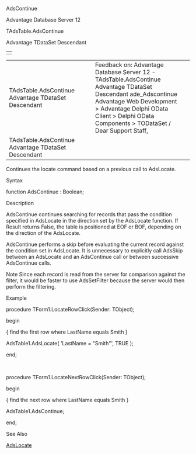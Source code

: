 AdsContinue




Advantage Database Server 12  

TAdsTable.AdsContinue

Advantage TDataSet Descendant

|  |
| --- |
|  |

|  |  |  |  |  |
| --- | --- | --- | --- | --- |
| TAdsTable.AdsContinue  Advantage TDataSet Descendant |  |  | Feedback on: Advantage Database Server 12 - TAdsTable.AdsContinue Advantage TDataSet Descendant ade\_Adscontinue Advantage Web Development > Advantage Delphi OData Client > Delphi OData Components > TODataSet / Dear Support Staff, |  |
| TAdsTable.AdsContinue  Advantage TDataSet Descendant |  |  |  |  |

Continues the locate command based on a previous call to AdsLocate.

Syntax

function AdsContinue : Boolean;

Description

AdsContinue continues searching for records that pass the condition specified in AdsLocate in the direction set by the AdsLocate function. If Result returns False, the table is positioned at EOF or BOF, depending on the direction of the AdsLocate.

AdsContinue performs a skip before evaluating the current record against the condition set in AdsLocate. It is unnecessary to explicitly call AdsSkip between an AdsLocate and an AdsContinue call or between successive AdsContinue calls.

Note Since each record is read from the server for comparison against the filter, it would be faster to use AdsSetFilter because the server would then perform the filtering.

Example

procedure TForm1.LocateRowClick(Sender: TObject);

begin

{ find the first row where LastName equals Smith }

AdsTable1.AdsLocate( 'LastName = "Smith"', TRUE );

end;

 

procedure TForm1.LocateNextRowClick(Sender: TObject);

begin

{ find the next row where LastName equals Smith }

AdsTable1.AdsContinue;

end;

See Also

[AdsLocate](ade_adslocate.htm)